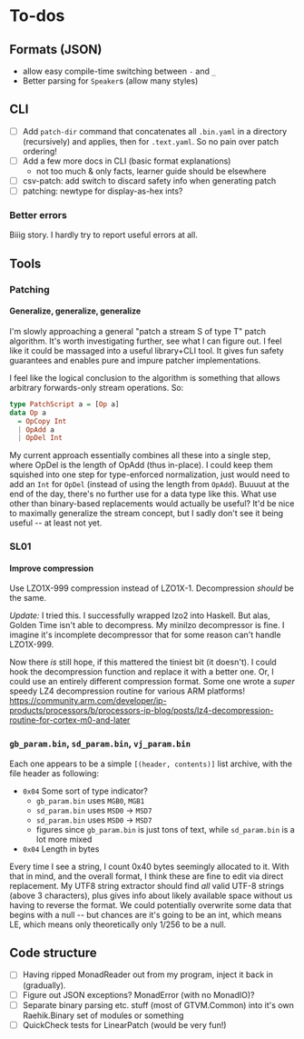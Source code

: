 # To-dos
## Formats (JSON)
  * allow easy compile-time switching between `-` and `_`
  * Better parsing for `Speaker`s (allow many styles)

## CLI
  * [ ] Add `patch-dir` command that concatenates all `.bin.yaml` in a directory
    (recursively) and applies, then for `.text.yaml`. So no pain over patch
    ordering!
  * [ ] Add a few more docs in CLI (basic format explanations)
    * not too much & only facts, learner guide should be elsewhere
  * [ ] csv-patch: add switch to discard safety info when generating patch
  * [ ] patching: newtype for display-as-hex ints?

### Better errors
Biiig story. I hardly try to report useful errors at all.

## Tools
### Patching
#### Generalize, generalize, generalize
I'm slowly approaching a general "patch a stream S of type T" patch algorithm.
It's worth investigating further, see what I can figure out. I feel like it
could be massaged into a useful library+CLI tool. It gives fun safety guarantees
and enables pure and impure patcher implementations.

I feel like the logical conclusion to the algorithm is something that allows
arbitrary forwards-only stream operations. So:

```haskell
type PatchScript a = [Op a]
data Op a
  = OpCopy Int
  | OpAdd a
  | OpDel Int
```

My current approach essentially combines all these into a single step, where
OpDel is the length of OpAdd (thus in-place). I could keep them squished into
one step for type-enforced normalization, just would need to add an `Int` for
`OpDel` (instead of using the length from `OpAdd`). Buuuut at the end of the
day, there's no further use for a data type like this. What use other than
binary-based replacements would actually be useful? It'd be nice to maximally
generalize the stream concept, but I sadly don't see it being useful -- at least
not yet.

### SL01
#### Improve compression
Use LZO1X-999 compression instead of LZO1X-1. Decompression *should* be the
same.

*Update:* I tried this. I successfully wrapped lzo2 into Haskell. But alas,
Golden Time isn't able to decompress. My minilzo decompressor is fine. I imagine
it's incomplete decompressor that for some reason can't handle LZO1X-999.

Now there *is* still hope, if this mattered the tiniest bit (it doesn't). I
could hook the decompression function and replace it with a better one. Or, I
could use an entirely different compression format. Some one wrote a *super*
speedy LZ4 decompression routine for various ARM platforms!
https://community.arm.com/developer/ip-products/processors/b/processors-ip-blog/posts/lz4-decompression-routine-for-cortex-m0-and-later

### `gb_param.bin`, `sd_param.bin`, `vj_param.bin`
Each one appears to be a simple `[(header, contents)]` list archive, with the
file header as following:

  * `0x04` Some sort of type indicator?
    * `gb_param.bin` uses `MGB0`, `MGB1`
    * `sd_param.bin` uses `MSD0` -> `MSD7`
    * `sd_param.bin` uses `MSD0` -> `MSD7`
    * figures since `gb_param.bin` is just tons of text, while `sd_param.bin` is
      a lot more mixed
  * `0x04` Length in bytes

Every time I see a string, I count 0x40 bytes seemingly allocated to it. With
that in mind, and the overall format, I think these are fine to edit via direct
replacement. My UTF8 string extractor should find *all* valid UTF-8 strings
(above 3 characters), plus gives info about likely available space without us
having to reverse the format. We could potentially overwrite some data that
begins with a null -- but chances are it's going to be an int, which means LE,
which means only theoretically only 1/256 to be a null.

## Code structure
  * [ ] Having ripped MonadReader out from my program, inject it back in
        (gradually).
  * [ ] Figure out JSON exceptions? MonadError (with no MonadIO)?
  * [ ] Separate binary parsing etc. stuff (most of GTVM.Common) into it's own
        Raehik.Binary set of modules or something
  * [ ] QuickCheck tests for LinearPatch (would be very fun!)
